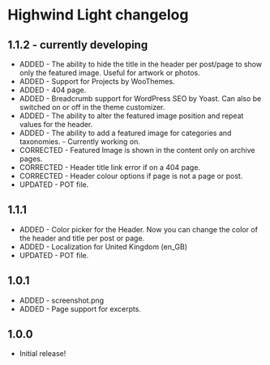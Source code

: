 # Highwind Light changelog

## 1.1.2 - currently developing
* ADDED - The ability to hide the title in the header per post/page to show only the featured image. Useful for artwork or photos.
* ADDED - Support for Projects by WooThemes.
* ADDED - 404 page.
* ADDED - Breadcrumb support for WordPress SEO by Yoast. Can also be switched on or off in the theme customizer.
* ADDED - The ability to alter the featured image position and repeat values for the header.
* ADDED - The ability to add a featured image for categories and taxonomies. - Currently working on.
* CORRECTED - Featured Image is shown in the content only on archive pages.
* CORRECTED - Header title link error if on a 404 page.
* CORRECTED - Header colour options if page is not a page or post.
* UPDATED - POT file.

## 1.1.1
* ADDED   - Color picker for the Header. Now you can change the color of the header and title per post or page.
* ADDED   - Localization for United Kingdom (en_GB)
* UPDATED - POT file.

## 1.0.1
* ADDED - screenshot.png
* ADDED - Page support for excerpts.

## 1.0.0
* Initial release!
